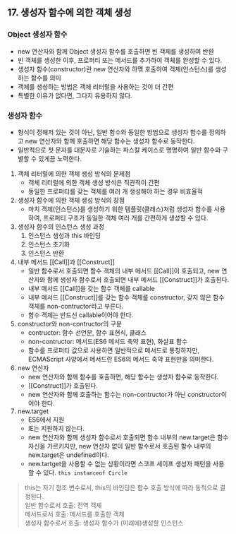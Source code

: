 ## 17. 생성자 함수에 의한 객체 생성

### Object 생성자 함수
- new 연산자와 함께 Object 생성자 함수를 호출하면 빈 객체를 생성하여 반환
- 빈 객체를 생성한 이후, 프로퍼티 또는 메서드를 추가하여 객체를 완성할 수 있다.
- 생성자 함수(constructor)란 new 연산자와 하몎 호출하여 객체(인스턴스)를 생성하는 함수를 의미
- 객체를 생성하는 방법은 객체 리터럴을 사용하는 것이 더 간편
- 특별한 이유가 없다면, 그다지 유용하지 않다.

### 생성자 함수
- 형식이 정해저 있는 것이 아닌, 일반 함수와 동일한 방법으로 생성자 함수를 정의하고 new 연산자와 함께 호출하면 해당 함수는 생성자 함수로 동작한다.
- 일반적으로 첫 문자를 대문자로 기술하는 파스칼 케이스로 명명하여 일반 함수와 구별할 수 있게끔 노력한다.


1. 객체 리터럴에 의한 객체 생성 방식의 문제점
	- 객체 리터럴에 의한 객체 생성 방식은 직관적이 간편
	- 동일한 프로퍼티를 갖는 객체를 여러 개 생성해야 하는 경우 비효율적
2. 생성자 함수에 의한 객체 생성 방식의 장점
	- 마치 객체(인스턴스)를 생성하기 위한 템플릿(클래스)처럼 생성자 함수를 사용하여, 프로퍼티 구조가 동일한 객체 여러 개를 간편하게 생성할 수 있다.
3. 생성자 함수의 인스턴스 생성 과정
	1. 인스턴스 생성과 this 바인딩
	2. 인스턴스 초기화
	3. 인스턴스 반환
4. 내부 메서드 [[Call]]과 [[Construct]]
	- 일반 함수로서 호출되면 함수 객체의 내부 메서드 [[Call]]이 호출되고, new 연산자와 함께 생성자 함수로서 호출되면 내부 메서드 [[Construct]]가 호출된다.
	- 내부 메서드 [[Call]]을 갖는 함수 객체를 callable
	- 내부 메서드 [[Construct]]를 갖는 함수 객체를 constructor, 갖지 않은 함수 객체를 non-contructor라고 부른다.
	- 함수 객체는 반드신 callable이어야 한다.
5. constructor와 non-contructor의 구분
	- contructor: 함수 선언문, 함수 표현식, 클래스
	- non-contructor: 메서드(ES6 메서드 축약 표현), 화살표 함수
	- 함수를 프로퍼티 값으로 사용하면 일반적으로 메서드로 통칭하지만, ECMAScript 사양에서 메서드란 ES6의 메서드 축약 표현만을 의미한다.
6. new 연산자
	- new 연산자와 함께 함수를 호출하면, 해당 함수는 생성자 함수로 동작한다.
	- [[Construct]]가 호출된다.
	- new 연산자와 함께 호출하는 함수는 non-contructor가 아닌 constructor이어야 한다.
7. new.target
	- ES6에서 지원
	- IE는 지원하지 않는다.
	- new 연산자와 함께 생성자 함수로서 호출되면 함수 내부의 new.target은 함수 자신을 가르키지만, new 연산자 없이 일반 함수로서 호출된 함수 내부의 new.target은 undefined이다.
	- new.tartget을 사용할 수 없는 상황이라면 스코프 세이프 생성자 패턴을 사용할 수 있다. ```this instanceof Circle```

> this는 자기 참조 변수로서, this의 바인딩은 함수 호출 방식에 따라 동적으로 결정된다.<br/>
> 일반 함수로서 호출: 전역 객체<br/>
> 메서드로서 호출: 메서드를 호출한 객체<br/>
> 생성자 함수로서 호출: 생성자 함수가 (미래에)생성할 인스턴스

